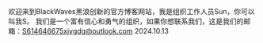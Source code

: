 欢迎来到BlackWaves黑浪创新的官方博客网站，我是组织工作人员Sun，你可以叫我S。
我们是一个富有信心和勇气的组织，如果你想联系我们，这是我们的邮箱：S614646675xjygdg@outlook.com
2024.10.13